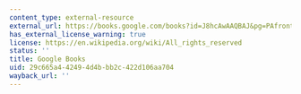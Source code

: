 ```yaml
---
content_type: external-resource
external_url: https://books.google.com/books?id=J8hcAwAAQBAJ&pg=PAfrontcover#v=onepage&q&f=false
has_external_license_warning: true
license: https://en.wikipedia.org/wiki/All_rights_reserved
status: ''
title: Google Books
uid: 29c665a4-4249-4d4b-bb2c-422d106aa704
wayback_url: ''
---
```

